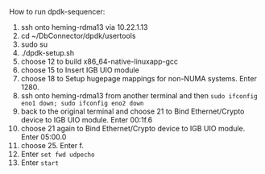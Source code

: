 How to run dpdk-sequencer:

1. ssh onto heming-rdma13 via 10.22.1.13
2. cd ~/DbConnector/dpdk/usertools
3. sudo su
4. ./dpdk-setup.sh
5. choose 12 to build x86_64-native-linuxapp-gcc
6. choose 15 to Insert IGB UIO module
7. choose 18 to Setup hugepage mappings for non-NUMA systems. Enter 1280.
8. ssh onto heming-rdma13 from another terminal and then `sudo ifconfig eno1 down; sudo ifconfig eno2 down`
9. back to the original terminal and choose 21 to Bind Ethernet/Crypto device to IGB UIO module. Enter 00:1f.6
11. choose 21 again to Bind Ethernet/Crypto device to IGB UIO module. Enter 05:00.0
12. choose 25. Enter f.
13. Enter `set fwd udpecho` 
14. Enter `start`
